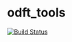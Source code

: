 # odft_tools

[![Build Status](https://travis-ci.org/hauser-group/odft_tools.svg?branch=master)](https://travis-ci.org/hauser-group/odft_tools)
